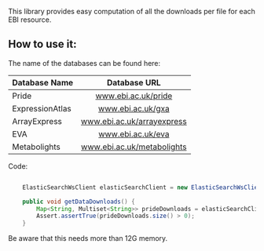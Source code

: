 
This library provides easy computation of all the downloads per file for each EBI resource.

How to use it:
--------------

The name of the databases can be found here:


| Database Name    | Database URL                 |
|------------------|:----------------------------:|
|  Pride           | www.ebi.ac.uk/pride          |
|  ExpressionAtlas | www.ebi.ac.uk/gxa            |
|  ArrayExpress    | www.ebi.ac.uk/arrayexpress   |
|  EVA             | www.ebi.ac.uk/eva            |
| Metabolights     | www.ebi.ac.uk/metabolights   |


Code:

```java

    ElasticSearchWsClient elasticSearchClient = new ElasticSearchWsClient(new ElasticSearchWsConfigProd());

    public void getDataDownloads() {
        Map<String, Multiset<String>> prideDownloads = elasticSearchClient.getDataDownloads(ElasticSearchWsConfigProd.DB.Pride, "PXD000533", LocalDate.now());
        Assert.assertTrue(prideDownloads.size() > 0);
    }

```

Be aware that this needs more than 12G memory.



